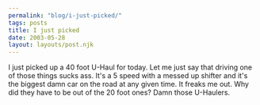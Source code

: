 ```yaml
---
permalink: "blog/i-just-picked/"
tags: posts
title: I just picked
date: 2003-05-28
layout: layouts/post.njk
---
```


I just picked up a 40 foot U-Haul for today. Let me just say that driving one of those things sucks ass. It's a 5 speed with a messed up shifter and it's the biggest damn car on the road at any given time. It freaks me out. Why did they have to be out of the 20 foot ones? Damn those U-Haulers.